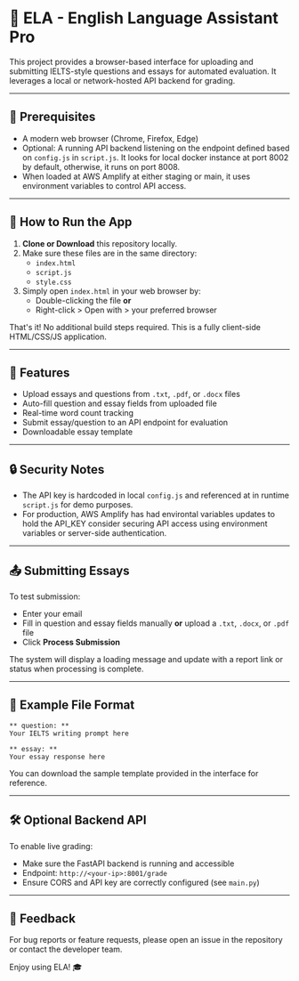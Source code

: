 # 📘 ELA - English Language Assistant Pro

This project provides a browser-based interface for uploading and submitting IELTS-style questions and essays for automated evaluation. It leverages a local or network-hosted API backend for grading.

---

## 🔧 Prerequisites
- A modern web browser (Chrome, Firefox, Edge)
- Optional: A running API backend listening on the endpoint defined based on `config.js` in `script.js`. It looks for local docker instance at port 8002 by default, otherwise, it runs on port 8008.
- When loaded at AWS Amplify at either staging or main, it uses environment variables to control API access.



---

## 🚀 How to Run the App

1. **Clone or Download** this repository locally.
2. Make sure these files are in the same directory:
   - `index.html`
   - `script.js`
   - `style.css`
3. Simply open `index.html` in your web browser by:
   - Double-clicking the file **or**
   - Right-click > Open with > your preferred browser

That's it! No additional build steps required. This is a fully client-side HTML/CSS/JS application.


---

## 📁 Features
- Upload essays and questions from `.txt`, `.pdf`, or `.docx` files
- Auto-fill question and essay fields from uploaded file
- Real-time word count tracking
- Submit essay/question to an API endpoint for evaluation
- Downloadable essay template

---

## 🔒 Security Notes
- The API key is hardcoded in local `config.js` and referenced at in runtime `script.js` for demo purposes.
- For production, AWS Amplify has had environtal variables updates to hold the API_KEY consider securing API access using environment variables or server-side authentication.

---

## 📤 Submitting Essays
To test submission:
- Enter your email
- Fill in question and essay fields manually **or** upload a `.txt`, `.docx`, or `.pdf` file
- Click **Process Submission**

The system will display a loading message and update with a report link or status when processing is complete.

---

## 📎 Example File Format
```
** question: **
Your IELTS writing prompt here

** essay: **
Your essay response here
```
You can download the sample template provided in the interface for reference.

---

## 🛠 Optional Backend API
To enable live grading:
- Make sure the FastAPI backend is running and accessible
- Endpoint: `http://<your-ip>:8001/grade`
- Ensure CORS and API key are correctly configured (see `main.py`)

---

## 💬 Feedback
For bug reports or feature requests, please open an issue in the repository or contact the developer team.

Enjoy using ELA! 🎓